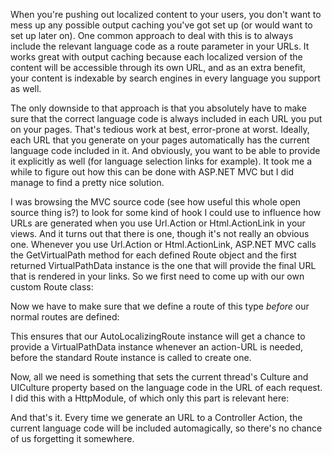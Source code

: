 When you're pushing out localized content to your users, you don't want to mess up any possible output caching you've got set up (or would want to set up later on).  One common approach to deal with this is to always include the relevant language code as a route parameter in your URLs.  It works great with output caching because each localized version of the content will be accessible through its own URL, and as an extra benefit, your content is indexable by search engines in every language you support as well.

The only downside to that approach is that you absolutely have to make sure that the correct language code is always included in each URL you put on your pages. That's tedious work at best, error-prone at worst. Ideally, each URL that you generate on your pages automatically has the current language code included in it.  And obviously, you want to be able to provide it explicitly as well (for language selection links for example).  It took me a while to figure out how this can be done with ASP.NET MVC but I did manage to find a pretty nice solution.  

I was browsing the MVC source code (see how useful this whole open source thing is?) to look for some kind of hook I could use to influence how URLs are generated when you use Url.Action or Html.ActionLink in your views.  And it turns out that there is one, though it's not really an obvious one.  Whenever you use Url.Action or Html.ActionLink, ASP.NET MVC calls the GetVirtualPath method for each defined Route object and the first returned VirtualPathData instance is the one that will provide the final URL that is rendered in your links.  So we first need to come up with our own custom Route class:

<script src="https://gist.github.com/3728767.js?file=s1.cs"></script>

Now we have to make sure that we define a route of this type <em>before</em> our normal routes are defined:

<script src="https://gist.github.com/3728767.js?file=s2.cs"></script>

This ensures that our AutoLocalizingRoute instance will get a chance to provide a VirtualPathData instance whenever an action-URL is needed, before the standard Route instance is called to create one.

Now, all we need is something that sets the current thread's Culture and UICulture property based on the language code in the URL of each request.  I did this with a HttpModule, of which only this part is relevant here:

<script src="https://gist.github.com/3728767.js?file=s3.cs"></script>

And that's it.  Every time we generate an URL to a Controller Action, the current language code will be included automagically, so there's no chance of us forgetting it somewhere.